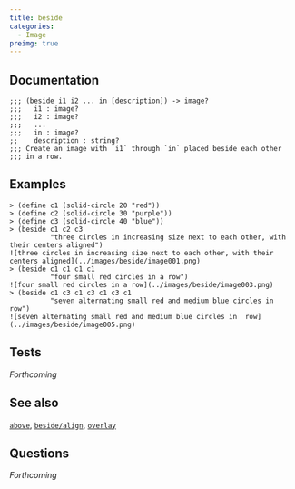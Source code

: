 ```yaml
---
title: beside
categories: 
  - Image
preimg: true
---
```

## Documentation

```
;;; (beside i1 i2 ... in [description]) -> image?
;;;   i1 : image?
;;;   i2 : image?
;;;   ...
;;;   in : image?
;;    description : string?
;;; Create an image with `i1` through `in` placed beside each other
;;; in a row.
```

## Examples

```
> (define c1 (solid-circle 20 "red"))
> (define c2 (solid-circle 30 "purple"))
> (define c3 (solid-circle 40 "blue"))
> (beside c1 c2 c3
          "three circles in increasing size next to each other, with their centers aligned")
![three circles in increasing size next to each other, with their centers aligned](../images/beside/image001.png)
> (beside c1 c1 c1 c1
          "four small red circles in a row")
![four small red circles in a row](../images/beside/image003.png)
> (beside c1 c3 c1 c3 c1 c3 c1
          "seven alternating small red and medium blue circles in  row")
![seven alternating small red and medium blue circles in  row](../images/beside/image005.png)
```

## Tests

_Forthcoming_

## See also

[`above`](../procs/above),
[`beside/align`](../procs/beside-align),
[`overlay`](../procs/overlay)

## Questions

_Forthcoming_
